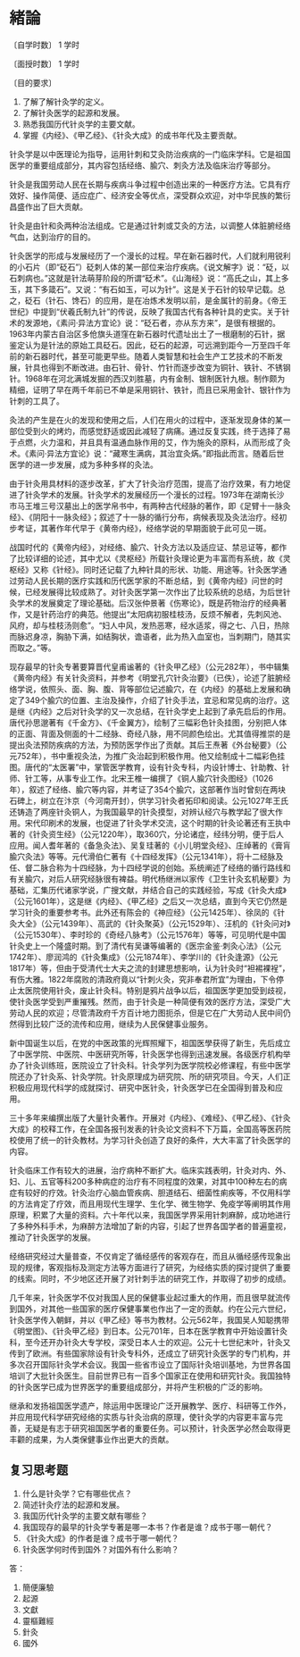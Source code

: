 # 緒論

〔自学时数〕    1 学时

〔面授时数〕    1 学时

〔目的要求〕 

1. 了解了解针灸学的定义。
2. 了解针灸医学的起源和发展。
3. 熟悉我国历代针炎学的主要文献。
4. 掌握《内经》、《甲乙经》、《针灸大成》的成书年代及主要贡献。

针灸学是以中医理论为指导，运用针刺和艾灸防治疾病的一门临床学科。它是祖国医学的重要组成部分，其内容包括经络、腧穴、刺灸方法及临床治疗等部分。

针灸是我国劳动人民在长期与疾病斗争过程中创造出来的一种医疗方法。它具有疗效好、操作简便、适应症广、经济安全等优点，深受群众欢迎，对中华民族的繁衍昌盛作出了巨大贡献。

针灸是由针和灸两种治法组成。它是通过针刺或艾灸的方法，以调整人体脏腑经络气血，达到治疗的目的。

针灸医学的形成与发展经历了一个漫长的过程。早在新石器时代，人们就利用锐利的小石片（即“砭石”）砭刺人体的某一部位来治疗疾病。《说文解字》说：“砭，以石刺病也。”这就是针法萌芽阶段的所谓“砭术”。《山海经》说：“高氏之山，其上多玉，其下多箴石”。又说：“有石如玉，可以为针”。这是关于石针的较早记载。总之，砭石（针石、馋石）的应用，是在冶炼术发明以前，是金属针的前身。《帝王世纪》中提到“伏羲氏制九针”的传说，反映了我国古代有各种针具的史实。关于针术的发源地，《素问·异法方宜论》说：“砭石者，亦从东方来”，是很有根据的。1963年内蒙古自治区多伧旗头道窪在新石器时代遗址出土了一根磨制的石针，据鉴定认为是针法的原始工具砭石。因此，砭石的起源，可远溯到距今一万至四千年前的新石器时代，甚至可能更早些。随着人类智慧和社会生产工艺技术的不断发展，针具也得到不断改进。由石针、骨针、竹针而逐步改变为铜针、铁针、不锈钢针。1968年在河北满城发掘的西汉刘胜墓，内有金制、银制医针九根。制作颇为精细，证明了早在两千年前已不单是采用铜针、铁针，而且已采用金针、银针作为针刺的工具了。

灸法的产生是在火的发现和使用之后，人们在用火的过程中，逐渐发现身体的某一部位受到火的烤灼，而感觉舒适或因此减轻了病痛。通过反复实践，终于选择了易于点燃，火力温和，并且具有温通血脉作用的艾，作为施灸的原料，从而形成了灸术。《素问·异法方宜论》说：“藏寒生满病，其治宜灸焫。”即指此而言。随着后世医学的进一步发展，成为多种多样的灸法。

由于针灸用具材料的逐步改革，扩大了针灸治疗范围，提高了治疗效果，有力地促进了针灸学术的发展。针灸学术的发展经历一个漫长的过程。1973年在湖南长沙市马王堆三号汉墓出上的医学帛书中，有两种古代经脉的著作，即《足臂十一脉灸经》、《阴阳十一脉灸经》；叙述了十一脉的循行分布，病候表现及灸法治疗。经初步考证，其著作年代早于《黄帝内经》，经络学说的早期面貌于此可见一斑。

战国时代的《黄帝内经》，对经络、腧穴、针灸方法以及适应证、禁忌证等，都作了比较详细的论述，其中尤以《灵枢经》所载针灸理论更为丰富而有系统，故《灵枢经》又称《针经》。同时还记载了九种针具的形状、功能、用途等。针灸医学通过劳动人民长期的医疗实践和历代医学家的不断总结，到《黄帝内经》问世的时候，已经发展得比较成熟了。对针灸医学第一次作出了比较系统的总结，为后世针灸学术的发展奠定了理论基础。后汉张仲景著《伤寒论》，既是药物治疗的经典著作，又是针药治疗的典范。他提出“太阳病初服桂枝汤，反烦不解者，先刺风池、风府，却与桂枝汤则愈”。“妇人中风，发热恶寒，经水适浆，得之七、八日，热除而脉迟身凉，胸胁下满，如结胸状，谵语者，此为热入血室也，当刺期门，随其实而取之。”等。

现存最早的针灸专著要算晋代皇甫谧著的《针灸甲乙经》（公元282年），书中辑集《黄帝内经》有关针灸资料，并参考《明堂孔穴针灸治要》（已佚），论述了脏腑经络学说，依照头、面、胸、腹、背等部位记述腧穴，在《内经》的基础上发展和确定了349个腧穴的位置、主治及操作，介绍了针灸手法，宜忌和常见病的治疗。这是继《内经》之后对针灸学的又一次总结，在针灸学史上起到了承先启后的作用。唐代孙思邈著有《千金方》、《千金翼方》，绘制了三幅彩色针灸挂图，分别把人体的正面、背面及侧面的十二经脉、奇经八脉，用不同颜色绘出。尤其值得推崇的是提出灸法预防疾病的方法，为预防医学作出了贡献。其后王焘著《外台秘要》（公元752年），书中重视灸法，为推广灸治起到积极作用。他又绘制成十二幅彩色挂图。唐代的“太医署”中，掌管医学教育，设有针灸专科，内设针博士、针助教、针师、针工等，从事专业工作。北宋王椎一编撰了《铜人腧穴针灸图经》（1026年），叙述了经络、腧穴等内容，并考证了354个腧穴，这部著作当时曾刻在两块石碑上，树立在汴京（今河南开封），供学习针灸者拓印和阅读。公元1027年王氏还铸造了两座针灸铜人，为我国最早的针灸摸型，对辨认经穴与教学起了很大作用。宋代印刷术的发展，也促进了针灸学术交流，这个时期的针灸论著还有王执中著的《针灸资生经》（公元1220年），取360穴，分论诸症，经纬分明，便于后人应用。闻人耆年著的《备急灸法》、吴复珪著的《小儿明堂灸经》、庄绰著的《膏肓腧穴灸法》等等。元代滑伯仁著有《十四经发挥》（公元1341年），将十二经脉及任、督二脉合称为十四经脉，为十四经学说的创始。系统阐述了经络的循行路线和有关腧穴，对后人研究经脉很有裨益。明代杨继洲以家传《卫生针灸玄机秘要》为基础，汇集历代诸家学说，广搜文献，并结合自己的实践经验，写成《针灸大成》（公元1601年），这是继《内经》、《甲乙经》之后又一次总结，直到今天它仍然是学习针灸的重要参考书。此外还有陈会的《神应经》（公元1425年）、徐凤的《针灸大全》（公元1439年）、高武的《针灸聚英》（公元1529年）、汪机的《针灸问对》（公元1530年）、李时珍的《奇经八脉考》（公元1576年）等等，可见明代是中国针灸史上一个隆盛时期。到了清代有吴谦等编著的《医宗金鉴·刺灸心法》（公元1742年）、廖润鸿的《针灸集成》（公元1874年）、李学川的《针灸逢源》（公元1817年）等，但由于受清代士大夫之流的封建思想影响，认为针灸时“袒裼裸裎”，有伤大雅。1822年腐败的清政府竟以“针刺火灸，究非奉君所宜”为理由，下令停止太医院使用针灸，废止针灸科。特别是鸦片战争以后，祖国医学更加受到歧视，使针灸医学受到严重摧残。然而，由于针灸是一种简便有效的医疗方法，深受广大劳动人民的欢迎；尽管清政府千方百计地力图扼杀，但是它在广大劳动人民中间仍然得到比较广泛的流传和应用，继续为人民保健事业服务。

新中国诞生以后，在党的中医政策的光辉照耀下，祖国医學获得了新生，先后成立了中医学院、中医院、中医研究所等，针灸医学也得到迅速发展。各级医疗机构举办了针灸训练班，医院设立了针灸科。针灸学列为医学院校必修课程，有些中医学院还办了针灸系、针灸学院。针灸原理成为研究院、所的研究项目。今天，人们正积极应用现代科学的成就探讨、研究中医针灸，针灸医学已在全国得到普及和应用。

三十多年来编撰出版了大量针灸著作。开展对《内经》、《难经》、《甲乙经》、《针灸大成》的校释工作，在全国各报刊发表的针灸论文资料不下万篇，全国高等医药院校使用了统一的针灸教材。为学习针灸创造了良好的条件，大大丰富了针灸医学的内容。

针灸临床工作有较大的进展，治疗病种不断扩大。临床实践表明，针灸对内、外、妇、儿、五官等科200多种病症的治疗有不同程度的效果，对其中100种左右的病症有较好的疗效。针灸治疗心脑血管疾病、胆道结石、细菌性痢疾等，不仅用科学的方法肯定了疗效，而且用现代生理学、生化学、微生物学、免疫学等阐明其作用原理，积累了大量的资料。六十年代以来，我国医学界采用针刺麻醉，成功地进行了多种外科手术，为麻醉方法增加了新的内容，引起了世界各国学者的普遍童视，推动了针灸医学的发展。

经络研究经过大量普查，不仅肯定了循经感传的客观存在，而且从循经感传现象出现的规律，客观指标及测定方法等方面进行了研究，为经络实质的探讨提供了重要的线索。同时，不少地区还开展了对针刺手法的研究工作，并取得了初步的成绩。

几千年来，针灸医学不仅对我国人民的保健事业起过重大的作用，而且很早就流传到国外，对其他一些国家的医疗保健事業也作出了一定的贡献。约在公元六世纪，针灸医学传入朝鲜，并以《甲乙经》等书为教材。公元562年，我国吴人知聪携带《明堂图》、《针灸甲乙经》到日本。公元701年，日本在医学教育中开始设置针灸科，至今还开办针灸大专学校，深受日本人士的欢迎。公元十七世纪末叶，针灸又传到了欧洲。有些国家除设有针灸专科外，还成立了研究针灸医学的专门机构，并多次召开国际针灸学术会议。我国一些省市设立了国际针灸培训基地，为世界各国培训了大批针灸医生。目前世界已有一百多个国家正在使用和研究针灸。我国独特的针灸医学已成为世界医学的重要组成部分，并将产生积极的广泛的影响。

继承和发扬祖国医学遗产，除运用中医理论广泛开展教学、医疗、科研等工作外，并应用现代科学研究经络的实质与针灸治病的原理，使针灸学的内容更丰富与完善，无疑是有志于研究祖国医学者的重要任务。可以预计，针灸医学必然会取得更丰颧的成果，为人类保健事业作出更大的贡献。

## 复习思考题
1. 什么是针灸学？它有哪些优点？
2. 简述针灸疗法的起源和发展。
3. 我国历代针灸学的主要文献有哪些？
4. 我国现存的最早的针灸学专著是哪一本书？作者是谁？成书于哪一朝代？
5. 《针灸大成》的作者是谁？成书于哪一朝代？
6. 针灸医学何时传到国外？对国外有什么影响？



答：
1. 簡便廉驗
1. 起源
1. 文獻
1. 靈樞難經
1. 針灸
1. 國外

